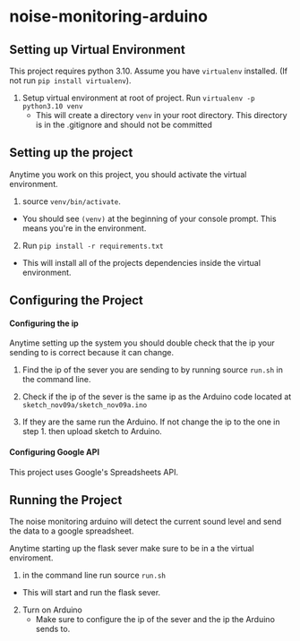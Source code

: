 # noise-monitoring-arduino

## Setting up Virtual Environment

This project requires python 3.10. Assume you have `virtualenv` installed. (If not run `pip install virtualenv`).

1. Setup virtual environment at root of project. Run `virtualenv -p python3.10 venv`
    * This will create a directory `venv` in your root directory. This directory is in the .gitignore and should not be committed

## Setting up the project

Anytime you work on this project, you should activate the virtual environment.

1. source `venv/bin/activate`.
  * You should see `(venv)` at the beginning of your console prompt. This means you're in the environment.

2. Run `pip install -r requirements.txt`
  * This will install all of the projects dependencies inside the virtual environment.

## Configuring the Project 

#### Configuring the ip
Anytime setting up the system you should double check that the ip your sending to is correct because it can change.

1. Find the ip of the sever you are sending to by running source `run.sh` in the command line. 

2. Check if the ip of the sever is the same ip as the Arduino code located at `sketch_nov09a/sketch_nov09a.ino`

3. If they are the same run the Arduino. If not change the ip to the one in step 1. then upload sketch to Arduino.

#### Configuring Google API

This project uses Google's Spreadsheets API. 




## Running the Project

The noise monitoring arduino will detect the current sound level and send the data to a google spreadsheet. 

Anytime starting up the flask sever make sure to be in a the virtual enviroment.

1. in the command line run source `run.sh`
  * This will start and run the flask sever.

2. Turn on Arduino 
   * Make sure to configure the ip of the sever and the ip the Arduino sends to. 


